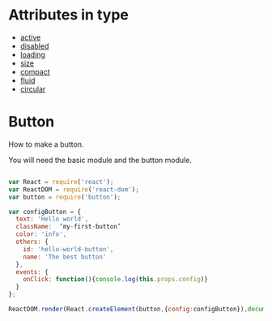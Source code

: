 # Attributes in type

* [active](http://semantic-ui.com/elements/button.html#active)
* [disabled](http://semantic-ui.com/elements/button.html#disabled)
* [loading](http://semantic-ui.com/elements/button.html#loading)
* [size](http://semantic-ui.com/elements/button.html#size)
* [compact](http://semantic-ui.com/elements/button.html#compact)
* [fluid](http://semantic-ui.com/elements/button.html#fluid)
* [circular](http://semantic-ui.com/elements/button.html#circular)


# Button

How to make a button.

You will need the basic module and the button module.

```javascript

var React = require('react');
var ReactDOM = require('react-dom');
var button = require('button');

var configButton = {
  text: 'Hello world',
  className:  ‘my-first-button’
  color: 'info',
  others: {
    id: 'hello-world-button',
    name: 'The best button'
  },
  events: {
    onClick: function(){console.log(this.props.config)}
  }
};

ReactDOM.render(React.createElement(button,{config:configButton}),document.getElementById('test'));

```

